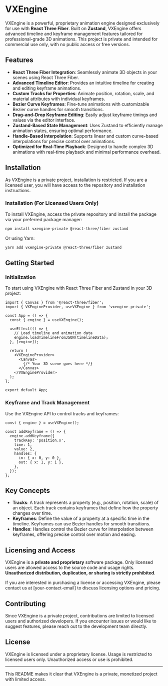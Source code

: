 # VXEngine

VXEngine is a powerful, proprietary animation engine designed exclusively for use with **React Three Fiber**. Built on **Zustand**, VXEngine offers advanced timeline and keyframe management features tailored for professional-grade 3D animations. This project is private and intended for commercial use only, with no public access or free versions.

## Features

- **React Three Fiber Integration**: Seamlessly animate 3D objects in your scenes using React Three Fiber.
- **Advanced Timeline Editor**: Provides an intuitive timeline for creating and editing keyframe animations.
- **Custom Tracks for Properties**: Animate position, rotation, scale, and material attributes with individual keyframes.
- **Bezier Curve Keyframes**: Fine-tune animations with customizable Bezier curve handles for smooth transitions.
- **Drag-and-Drop Keyframe Editing**: Easily adjust keyframe timings and values via the editor interface.
- **Zustand-Based State Management**: Uses Zustand to efficiently manage animation states, ensuring optimal performance.
- **Handle-Based Interpolation**: Supports linear and custom curve-based interpolations for precise control over animations.
- **Optimized for Real-Time Playback**: Designed to handle complex 3D animations with real-time playback and minimal performance overhead.

## Installation

As VXEngine is a private project, installation is restricted. If you are a licensed user, you will have access to the repository and installation instructions.

### Installation (For Licensed Users Only)

To install VXEngine, access the private repository and install the package via your preferred package manager:

```bash
npm install vxengine-private @react-three/fiber zustand
```

Or using Yarn:

```bash
yarn add vxengine-private @react-three/fiber zustand
```

## Getting Started

### Initialization

To start using VXEngine with React Three Fiber and Zustand in your 3D project:

```tsx
import { Canvas } from '@react-three/fiber';
import { VXEngineProvider, useVXEngine } from 'vxengine-private';

const App = () => {
  const { engine } = useVXEngine();

  useEffect(() => {
    // Load timeline and animation data
    engine.loadTimelineFromJSON(timelineData);
  }, [engine]);

  return (
    <VXEngineProvider>
      <Canvas>
        {/* Your 3D scene goes here */}
      </Canvas>
    </VXEngineProvider>
  );
};

export default App;
```

### Keyframe and Track Management

Use the VXEngine API to control tracks and keyframes:

```tsx
const { engine } = useVXEngine();

const addKeyframe = () => {
  engine.addKeyframe({
    trackKey: 'position.x',
    time: 1,
    value: 2,
    handles: {
      in: { x: 0, y: 0 },
      out: { x: 1, y: 1 },
    },
  });
};
```

## Key Concepts

- **Tracks**: A track represents a property (e.g., position, rotation, scale) of an object. Each track contains keyframes that define how the property changes over time.
- **Keyframes**: Define the value of a property at a specific time in the timeline. Keyframes can use Bezier handles for smooth transitions.
- **Handles**: Handles control the Bezier curve for interpolation between keyframes, offering precise control over motion and easing.
  
## Licensing and Access

VXEngine is a **private and proprietary** software package. Only licensed users are allowed access to the source code and usage rights. **Unauthorized distribution, duplication, or sharing is strictly prohibited**.

If you are interested in purchasing a license or accessing VXEngine, please contact us at [your-contact-email] to discuss licensing options and pricing.

## Contributing

Since VXEngine is a private project, contributions are limited to licensed users and authorized developers. If you encounter issues or would like to suggest features, please reach out to the development team directly.

## License

VXEngine is licensed under a proprietary license. Usage is restricted to licensed users only. Unauthorized access or use is prohibited.

---

This README makes it clear that VXEngine is a private, monetized project with limited access.
